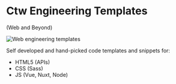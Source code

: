 # Ctw Engineering Templates 
(Web and Beyond)

![Web engineering templates](https://user-images.githubusercontent.com/4195550/101730263-fe047d80-3ab9-11eb-89e1-1637790e1b1e.png)


Self developed and hand-picked code templates and snippets for:
- HTML5 (APIs)
- CSS (Sass)
- JS (Vue, Nuxt, Node)
